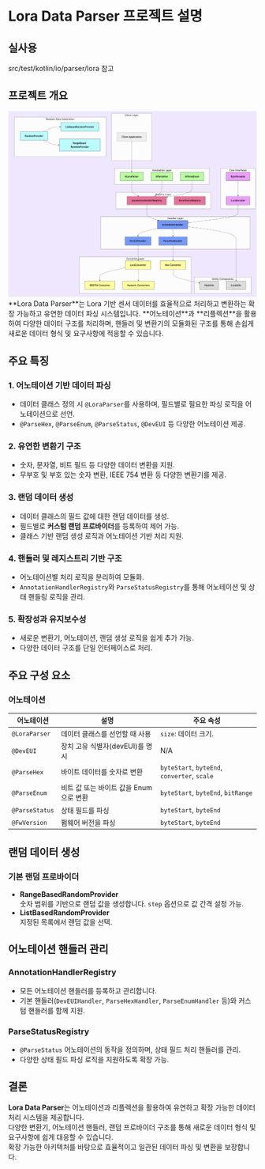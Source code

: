 # Lora Data Parser 프로젝트 설명

## 실사용

src/test/kotlin/io/parser/lora 참고

## 프로젝트 개요
<img src="./diagram.png"/>
**Lora Data Parser**는 Lora 기반 센서 데이터를 효율적으로 처리하고 변환하는 확장 가능하고 유연한 데이터 파싱 시스템입니다.  
**어노테이션**과 **리플렉션**을 활용하여 다양한 데이터 구조를 처리하며,  
핸들러 및 변환기의 모듈화된 구조를 통해 손쉽게 새로운 데이터 형식 및 요구사항에 적응할 수 있습니다.

## 주요 특징

### 1. 어노테이션 기반 데이터 파싱
- 데이터 클래스 정의 시 `@LoraParser`를 사용하며, 필드별로 필요한 파싱 로직을 어노테이션으로 선언.
- `@ParseHex`, `@ParseEnum`, `@ParseStatus`, `@DevEUI` 등 다양한 어노테이션 제공.

### 2. 유연한 변환기 구조
- 숫자, 문자열, 비트 필드 등 다양한 데이터 변환을 지원.
- 무부호 및 부호 있는 숫자 변환, IEEE 754 변환 등 다양한 변환기를 제공.

### 3. 랜덤 데이터 생성
- 데이터 클래스의 필드 값에 대한 랜덤 데이터를 생성.
- 필드별로 **커스텀 랜덤 프로바이더**를 등록하여 제어 가능.
- 클래스 기반 랜덤 생성 로직과 어노테이션 기반 처리 지원.

### 4. 핸들러 및 레지스트리 기반 구조
- 어노테이션별 처리 로직을 분리하여 모듈화.
- `AnnotationHandlerRegistry`와 `ParseStatusRegistry`를 통해 어노테이션 및 상태 핸들링 로직을 관리.

### 5. 확장성과 유지보수성
- 새로운 변환기, 어노테이션, 랜덤 생성 로직을 쉽게 추가 가능.
- 다양한 데이터 구조를 단일 인터페이스로 처리.

## 주요 구성 요소

### 어노테이션

| 어노테이션       | 설명                                | 주요 속성                           |
|------------------|-------------------------------------|-------------------------------------|
| `@LoraParser`   | 데이터 클래스를 선언할 때 사용        | `size`: 데이터 크기.                |
| `@DevEUI`       | 장치 고유 식별자(devEUI)를 명시      | N/A                                |
| `@ParseHex`     | 바이트 데이터를 숫자로 변환          | `byteStart`, `byteEnd`, `converter`, `scale` |
| `@ParseEnum`    | 비트 값 또는 바이트 값을 Enum으로 변환| `byteStart`, `byteEnd`, `bitRange` |
| `@ParseStatus`  | 상태 필드를 파싱                    | `byteStart`, `byteEnd`             |
| `@FwVersion`    | 펌웨어 버전을 파싱                  | `byteStart`, `byteEnd`             |

## 랜덤 데이터 생성

### 기본 랜덤 프로바이더
- **RangeBasedRandomProvider**  
  숫자 범위를 기반으로 랜덤 값을 생성합니다. `step` 옵션으로 값 간격 설정 가능.
- **ListBasedRandomProvider**  
  지정된 목록에서 랜덤 값을 선택.

## 어노테이션 핸들러 관리

### AnnotationHandlerRegistry
- 모든 어노테이션 핸들러를 등록하고 관리합니다.
- 기본 핸들러(`DevEUIHandler`, `ParseHexHandler`, `ParseEnumHandler` 등)와 커스텀 핸들러를 함께 지원.

### ParseStatusRegistry
- `@ParseStatus` 어노테이션의 동작을 정의하며, 상태 필드 처리 핸들러를 관리.
- 다양한 상태 필드 파싱 로직을 지원하도록 확장 가능.

## 결론

**Lora Data Parser**는 어노테이션과 리플렉션을 활용하여 유연하고 확장 가능한 데이터 처리 시스템을 제공합니다.  
다양한 변환기, 어노테이션 핸들러, 랜덤 프로바이더 구조를 통해 새로운 데이터 형식 및 요구사항에 쉽게 대응할 수 있습니다.  
확장 가능한 아키텍처를 바탕으로 효율적이고 일관된 데이터 파싱 및 변환을 보장합니다.
